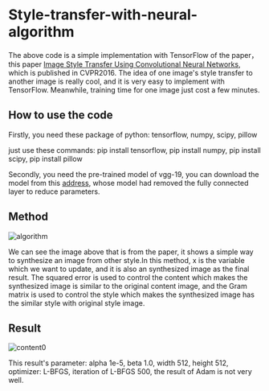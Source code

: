 # Style-transfer-with-neural-algorithm

The above code is a simple implementation with TensorFlow of the paper， this paper [Image Style Transfer Using Convolutional Neural Networks](http://openaccess.thecvf.com/content_cvpr_2016/papers/Gatys_Image_Style_Transfer_CVPR_2016_paper.pdf), which is published in CVPR2016. The idea of one image's style transfer to another image is really cool, and it is very easy to implement with TensorFlow. Meanwhile, training time for one image just cost a few minutes.

How to use the code
---------------------

Firstly, you need these package of python: tensorflow, numpy, scipy, pillow

just use these commands: pip install tensorflow, pip install numpy, pip install scipy, pip install pillow

Secondly, you need the pre-trained model of vgg-19, you can download the model from this [address](https://pan.baidu.com/s/11buvuHsUG1tQKYQm2VG4Og), whose model had removed the fully connected layer to reduce parameters.

Method
-------

![algorithm](https://github.com/MingtaoGuo/Style-transfer-with-neural-algorithm/raw/master/method/method.jpg)

We can see the image above that is from the paper, it shows a simple way to synthesize an image from other style.In this method, x is the variable which we want to update, and it is also an synthesized image as the final result. The squared error is used to control the content which makes the synthesized image is similar to the original content image, and the Gram matrix is used to control the style which makes the synthesized image has the similar style with original style image.

Result
-----------

![content0](https://github.com/MingtaoGuo/Style-transfer-with-neural-algorithm/raw/master/images/result.jpg)

This result's parameter: alpha 1e-5, beta 1.0, width 512, height 512, optimizer: L-BFGS, iteration of L-BFGS 500, the result of Adam is not very well.

